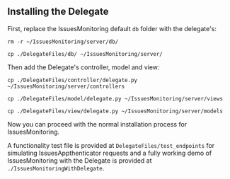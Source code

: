 ## Installing the Delegate

First, replace the IssuesMonitoring default `db` folder with the delegate's:

`rm -r ~/IssuesMonitoring/server/db/`

`cp ./DelegateFiles/db/ ~/IssuesMonitoring/server/`


Then add the Delegate's controller, model and view:

`cp ./DelegateFiles/controller/delegate.py ~/IssuesMonitoring/server/controllers`

`cp ./DelegateFiles/model/delegate.py ~/IssuesMonitoring/server/views`

`cp ./DelegateFiles/view/delegate.py ~/IssuesMonitoring/server/models`

Now you can proceed with the normal installation process for IssuesMonitoring.

A functionality test file is provided at `DelegateFiles/test_endpoints` for simulating IssuesAppthenticator requests and a fully working demo of IssuesMonitoring with the Delegate is provided at `./IssuesMonitoringWithDelegate`. 
